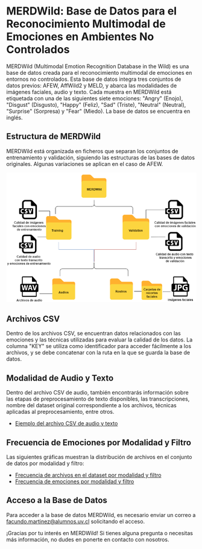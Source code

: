 # MERDWild: Base de Datos para el Reconocimiento Multimodal de Emociones en Ambientes No Controlados

MERDWild (Multimodal Emotion Recognition Database in the Wild) es una base de datos creada para el reconocimiento multimodal de emociones en entornos no controlados. Esta base de datos integra tres conjuntos de datos previos: AFEW, AffWild2 y MELD, y abarca las modalidades de imágenes faciales, audio y texto. Cada muestra en MERDWild está etiquetada con una de las siguientes siete emociones: "Angry" (Enojo), "Disgust" (Disgusto), "Happy" (Feliz), "Sad" (Triste), "Neutral" (Neutral), "Surprise" (Sorpresa) y "Fear" (Miedo). La base de datos se encuentra en inglés.

## Estructura de MERDWild
MERDWild está organizada en ficheros que separan los conjuntos de entrenamiento y validación, siguiendo las estructuras de las bases de datos originales. Algunas variaciones se aplican en el caso de AFEW.

![Estructura de MERDWild](https://github.com/FacundoMartinez/MERDWild/blob/main/Estructura%20(1).png?raw=true)

## Archivos CSV
Dentro de los archivos CSV, se encuentran datos relacionados con las emociones y las técnicas utilizadas para evaluar la calidad de los datos. La columna "KEY" se utiliza como identificador para acceder fácilmente a los archivos, y se debe concatenar con la ruta en la que se guarda la base de datos.

## Modalidad de Audio y Texto
Dentro del archivo CSV de audio, también encontrarás información sobre las etapas de preprocesamiento de texto disponibles, las transcripciones, nombre del dataset original correspondiente a los archivos, técnicas aplicadas al preprocesamiento, entre otros.

- [Ejemplo del archivo CSV de audio y texto]()

## Frecuencia de Emociones por Modalidad y Filtro
Las siguientes gráficas muestran la distribución de archivos en el conjunto de datos por modalidad y filtro:

- [Frecuencia de archivos en el dataset por modalidad y filtro](https://github.com/FacundoMartinez/MERDWild/blob/main/frecuencia%20de%20archivos%20en%20dataset%20por%20modalidad%20y%20filtro.png?raw=true)
- [Frecuencia de emociones por modalidad y filtro](https://github.com/FacundoMartinez/MERDWild/blob/main/frecuencia%20de%20emociones%20por%20modalidad%20y%20filtro.png?raw=true)

## Acceso a la Base de Datos
Para acceder a la base de datos MERDWild, es necesario enviar un correo a facundo.martinez@alumnos.uv.cl solicitando el acceso.

¡Gracias por tu interés en MERDWild! Si tienes alguna pregunta o necesitas más información, no dudes en ponerte en contacto con nosotros.
